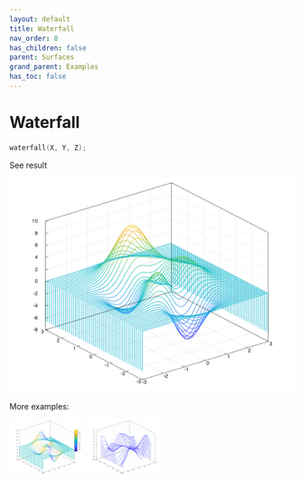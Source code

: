 ```yaml
---
layout: default
title: Waterfall
nav_order: 8
has_children: false
parent: Surfaces
grand_parent: Examples
has_toc: false
---
```

# Waterfall

```cpp
waterfall(X, Y, Z);
```


See result

[![example_waterfall_1](waterfall/waterfall_1.png)](../../../examples/surfaces/waterfall/waterfall_1.cpp)

More examples:
    
[![example_waterfall_2](waterfall/waterfall_2_thumb.png)](../../../examples/surfaces/waterfall/waterfall_2.cpp)  [![example_waterfall_3](waterfall/waterfall_3_thumb.png)](../../../examples/surfaces/waterfall/waterfall_3.cpp)

  


